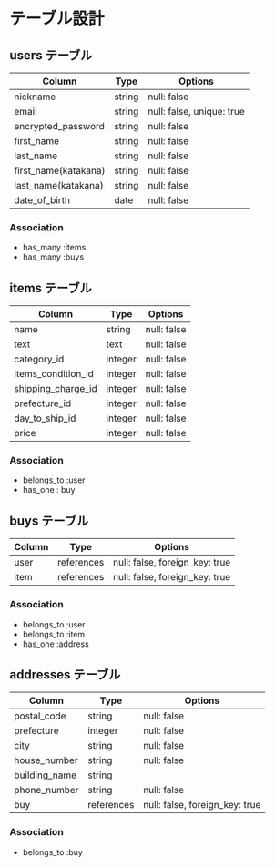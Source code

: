 # テーブル設計

## users テーブル

| Column               | Type   | Options                   |
| --------             | ------ | -----------               |
| nickname             | string | null: false               |
| email                | string | null: false, unique: true |
| encrypted_password   | string | null: false               |
| first_name           | string | null: false               |
| last_name            | string | null: false               |
| first_name(katakana) | string | null: false               |
| last_name(katakana)  | string | null: false               |
| date_of_birth        | date   | null: false               |



### Association

- has_many :items
- has_many :buys

## items テーブル

| Column             | Type   | Options     |
| ------             | ------ | ----------- |
| name               | string | null: false |
| text               | text   | null: false |
| category_id        | integer| null: false |
| items_condition_id | integer| null: false |
| shipping_charge_id | integer| null: false |
| prefecture_id      | integer| null: false |
| day_to_ship_id     | integer| null: false |
| price              | integer| null: false | 


### Association

- belongs_to :user
- has_one : buy

## buys テーブル

| Column | Type       | Options                        |
| ------ | ---------- | ------------------------------ |
| user   | references | null: false, foreign_key: true |
| item   | references | null: false, foreign_key: true |

### Association

- belongs_to :user
- belongs_to :item
- has_one :address

## addresses テーブル

| Column        | Type       | Options                        |
| -------       | ---------- | ---------------                |
| postal_code   | string     | null: false                    |
| prefecture    | integer    | null: false                    |
| city          | string     | null: false                    |
| house_number  | string     | null: false                    |
| building_name | string     |                                |
| phone_number  | string     | null: false                    |
| buy           | references | null: false, foreign_key: true |

### Association

- belongs_to :buy
